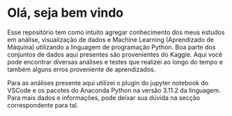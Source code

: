 # Olá, seja bem vindo

Esse repositório tem como intuito agregar conhecimento dos meus estudos em análise, visualização de dados e Machine Learning (Aprendizado de Máquina) utilizando a linguagem de programação Python. Boa parte dos conjuntos de dados aqui presentes são provenientes do Kaggle.
Aqui você pode encontrar diversas análises e testes que realizei ao longo do tempo e também alguns erros proveniente de aprendizados.

Para as análises presente aqui utilizei o plugin do jupyter notebook do VSCode e os pacotes do Anaconda Python na versão 3.11.2 da linguagem. Para mais dados e informações, pode deixar sua dúvida na secção correspondente para tal.
